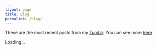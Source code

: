 ```yaml
---
layout: page
title: Blog
permalink: /blog/
---
```


These are the most recent posts from my [Tumblr](http://katedrwecka.tumblr.com). You can see more [here](http://katedrwecka.tumblr.com)
<div id="blog">
	<span class="loading">Loading...</span>
</div>

<script src="{{ "/js/tumblr.js" }}"></script>

<script src="http://katedrwecka.tumblr.com/api/read/json?callback=tumblr&amp;num=10" type="text/javascript"></script>